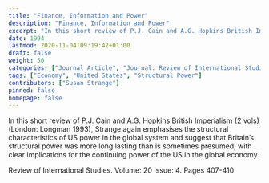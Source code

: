 ```yaml
---
title: "Finance, Information and Power"
description: "Finance, Information and Power"
excerpt: "In this short review of P.J. Cain and A.G. Hopkins British Imperialism (2 vols) (London: Longman 1993), Strange again emphasises the structural characteristics of US power in the global system and suggest that Britain’s structural power was more long lasting than is sometimes presumed, with clear implications for the continuing power of the US in the global economy."
date: 1994
lastmod: 2020-11-04T09:19:42+01:00
draft: false
weight: 50
categories: ["Journal Article", "Journal: Review of International Studies", "Publisher: Cambridge University Press"]
tags: ["Economy", "United States", "Structural Power"]
contributors: ["Susan Strange"]
pinned: false
homepage: false
---
```


In this short review of P.J. Cain and A.G. Hopkins British Imperialism (2 vols) (London: Longman 1993), Strange again emphasises the structural characteristics of US power in the global system and suggest that Britain’s structural power was more long lasting than is sometimes presumed, with clear implications for the continuing power of the US in the global economy.

Review of International Studies. Volume: 20 Issue: 4. Pages 407-410